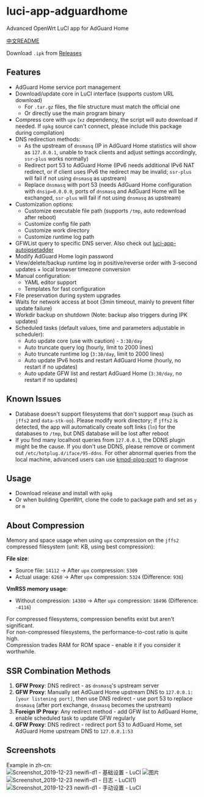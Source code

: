 # luci-app-adguardhome

Advanced OpenWrt LuCI app for AdGuard Home

[中文README](README.CN.md)

Download `.ipk` from [Releases](https://github.com/stevenjoezhang/luci-app-adguardhome/releases)

## Features

- AdGuard Home service port management
- Download/update core in LuCI interface (supports custom URL download)
  - For `.tar.gz` files, the file structure must match the official one
  - Or directly use the main program binary
- Compress core with `upx` (`xz` dependency, the script will auto download if needed. If `opkg` source can't connect, please include this package during compilation)
- DNS redirection methods:
  - As the upstream of `dnsmasq` (IP in AdGuard Home statistics will show as `127.0.0.1`, unable to track clients and adjust settings accordingly, `ssr-plus` works normally)
  - Redirect port 53 to AdGuard Home (IPv6 needs additional IPv6 NAT redirect, or if client uses IPv6 the redirect may be invalid; `ssr-plus` will fail if not using `dnsmasq` as upstream)
  - Replace `dnsmasq` with port 53 (needs AdGuard Home configuration with `dnsip=0.0.0.0`, ports of `dnsmasq` and AdGuard Home will be exchanged, `ssr-plus` will fail if not using `dnsmasq` as upstream)
- Customization options:
  - Customize executable file path (supports `/tmp`, auto redownload after reboot)
  - Customize config file path
  - Customize work directory
  - Customize runtime log path
- GFWList query to specific DNS server. Also check out [luci-app-autoipsetadder](https://github.com/rufengsuixing/luci-app-autoipsetadder)
- Modify AdGuard Home login password
- View/delete/backup runtime log in positive/reverse order with 3-second updates + local browser timezone conversion
- Manual configuration:
  - YAML editor support
  - Templates for fast configuration
- File preservation during system upgrades
- Waits for network access at boot (3min timeout, mainly to prevent filter update failure)
- Workdir backup on shutdown (Note: backup also triggers during IPK updates)
- Scheduled tasks (default values, time and parameters adjustable in scheduler):
  - Auto update core (use with caution) - `3:30/day`
  - Auto truncate query log (hourly, limit to 2000 lines)
  - Auto truncate runtime log (`3:30/day`, limit to 2000 lines)
  - Auto update IPv6 hosts and restart AdGuard Home (hourly, no restart if no updates)
  - Auto update GFW list and restart AdGuard Home (`3:30/day`, no restart if no updates)

## Known Issues

- Database doesn't support filesystems that don't support `mmap` (such as `jffs2` and `data-stk-oo`). Please modify work directory; if `jffs2` is detected, the app will automatically create soft links (`ln`) for the databases to `/tmp`, but DNS database will be lost after reboot
- If you find many localhost queries from `127.0.0.1`, the DDNS plugin might be the cause. If you don't use DDNS, please remove or comment out `/etc/hotplug.d/iface/95-ddns`. For other abnormal queries from the local machine, advanced users can use [kmod-plog-port](https://github.com/rufengsuixing/kmod-plog-port) to diagnose

## Usage

- Download release and install with `opkg`
- Or when building OpenWrt, clone the code to package path and set as `y` or `m`

## About Compression

Memory and space usage when using `upx` compression on the `jffs2` compressed filesystem (unit: KB, using best compression):

**File size**:
- Source file: `14112` → After `upx` compression: `5309`
- Actual usage: `6260` → After `upx` compression: `5324` (Difference: `936`)

**VmRSS memory usage**:
- Without compression: `14380` → After `upx` compression: `18496` (Difference: `-4116`)

For compressed filesystems, compression benefits exist but aren't significant.  
For non-compressed filesystems, the performance-to-cost ratio is quite high.  
Compression trades RAM for ROM space - enable it if you consider it worthwhile.

## SSR Combination Methods

1. **GFW Proxy**: DNS redirect - as `dnsmasq`'s upstream server
2. **GFW Proxy**: Manually set AdGuard Home upstream DNS to `127.0.0.1:[your listening port]`, then use DNS redirect - use port 53 to replace `dnsmasq` (after port exchange, `dnsmasq` becomes the upstream)
3. **Foreign IP Proxy**: Any redirect method - add GFW list to AdGuard Home, enable scheduled task to update GFW regularly
4. **GFW Proxy**: DNS redirect - redirect port 53 to AdGuard Home, set AdGuard Home upstream DNS to `127.0.0.1:53`

## Screenshots

Example in zh-cn:  
![Screenshot_2019-12-23 newifi-d1 - 基础设置 - LuCI](https://user-images.githubusercontent.com/22387141/71361626-81d60900-25ce-11ea-91d5-ac4e35d5c41e.png)
![图片](https://user-images.githubusercontent.com/22387141/71361650-90242500-25ce-11ea-9727-9306a3da1357.png)
![Screenshot_2019-12-23 newifi-d1 - 日志 - LuCI(1)](https://user-images.githubusercontent.com/22387141/71361700-b944b580-25ce-11ea-8562-f68c28952b2b.png)
![Screenshot_2019-12-23 newifi-d1 - 手动设置 - LuCI](https://user-images.githubusercontent.com/22387141/71361704-bb0e7900-25ce-11ea-8042-6dd396607030.png)
